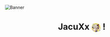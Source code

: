 
  ![Banner](https://github.com/JacuXx/JacuXx/raw/ea7cc0d8c19ec9616c5ff3aeea339fd2433305bc/Banner-Github.png)


<h1 align="center">
  JacuXx <img style="width: 30px; vertical-align: middle;" src="https://raw.githubusercontent.com/JacuXx/JacuXx/f7f4bc31d9b0619891f080c64858564b76613ab6/TokenBrandedMoe-cropped.svg" alt="Logo de JacuXx"> !
</h1>
